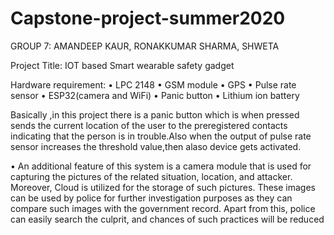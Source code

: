 # Capstone-project-summer2020

GROUP 7: AMANDEEP KAUR, RONAKKUMAR SHARMA, SHWETA 

Project Title: IOT based Smart wearable safety gadget



Hardware requirement:
•	LPC 2148
•	GSM module
•	GPS
•	Pulse rate sensor
•	ESP32(camera and WiFi) 
•	Panic button
•	Lithium ion battery

Basically ,in this project there is a panic button which is when pressed sends the current location of the user to the preregistered contacts indicating that the person is in trouble.Also when the output of pulse rate sensor increases the threshold value,then alaso device gets activated.


•	An additional feature of this system is a camera module that is used for capturing the pictures of the related situation, location, and attacker. Moreover, Cloud is utilized for the storage of such pictures. These images can be used by police for further investigation purposes as they can compare such images with the government record. Apart from this, police can easily search the culprit, and chances of such practices will be reduced

